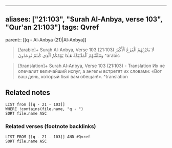 
---
aliases: ["21:103", "Surah Al-Anbya, verse 103", "Qur'an 21:103"]
tags: Qvref
---

parent:: [[q - Al-Anbya (21)|Al-Anbya]]

> [!arabic]+ Surah Al-Anbya, Verse 103 (21:103)
> <span class="quran-arabic">لَا يَحْزُنُهُمُ ٱلْفَزَعُ ٱلْأَكْبَرُ وَتَتَلَقَّىٰهُمُ ٱلْمَلَـٰٓئِكَةُ هَـٰذَا يَوْمُكُمُ ٱلَّذِى كُنتُمْ تُوعَدُونَ</span>
^arabic

> [!translation]+ Surah Al-Anbya, Verse 103 (21:103) - Translation
> Их не опечалит величайший испуг, а ангелы встретят их словами: «Вот ваш день, который был вам обещан!».
^translation



## Related notes
```dataview
LIST from [[q - 21 - 103]]
WHERE !contains(file.name, "q - ")
SORT file.name ASC
```

### Related verses (footnote backlinks)
```dataview
LIST FROM [[q - 21 - 103]] AND #Qvref
SORT file.name ASC
```

